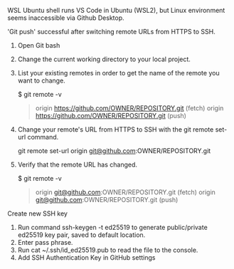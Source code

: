 WSL Ubuntu shell runs VS Code in Ubuntu (WSL2), but Linux environment seems inaccessible via Github Desktop.

'Git push' successful after switching remote URLs from HTTPS to SSH.

1. Open Git bash
2. Change the current working directory to your local project.
3. List your existing remotes in order to get the name of the remote you want to change.

	$ git remote -v
	> origin  https://github.com/OWNER/REPOSITORY.git (fetch)
	> origin  https://github.com/OWNER/REPOSITORY.git (push)

4. Change your remote's URL from HTTPS to SSH with the git remote set-url command.

	git remote set-url origin git@github.com:OWNER/REPOSITORY.git

5. Verify that the remote URL has changed.

	$ git remote -v
	> origin  git@github.com:OWNER/REPOSITORY.git (fetch)
	> origin  git@github.com:OWNER/REPOSITORY.git (push)

Create new SSH key

1. Run command ssh-keygen -t ed25519 to generate public/private ed25519 key pair, saved to default location.
2. Enter pass phrase.
3. Run cat ~/.ssh/id_ed25519.pub to read the file to the console.
4. Add SSH Authentication Key in GitHub settings
